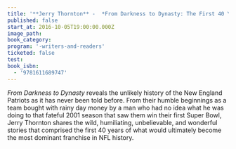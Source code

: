 ```yaml
---
title: '**Jerry Thornton** -  *From Darkness to Dynasty: The First 40 Years of the New England Patriots*'
published: false
start_at: 2016-10-05T19:00:00.000Z
image_path:
book_category:
program: '-writers-and-readers'
ticketed: false
test:
book_isbn:
  - '9781611689747'
---
```



*From Darkness to Dynasty* reveals the unlikely history of the New England Patriots as it has never been told before. From their humble beginnings as a team bought with rainy day money by a man who had no idea what he was doing to that fateful 2001 season that saw them win their first Super Bowl, Jerry Thornton shares the wild, humiliating, unbelievable, and wonderful stories that comprised the first 40 years of what would ultimately become the most dominant franchise in NFL history.